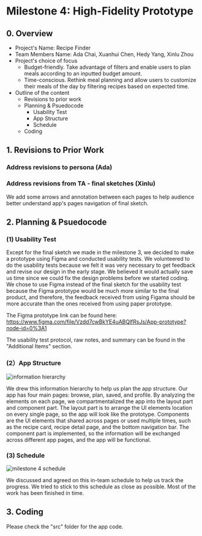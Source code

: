# Milestone 4: High-Fidelity Prototype

## 0. Overview
- Project's Name: Recipe Finder
- Team Members Name: Ada Chai, Xuanhui Chen, Hedy Yang, Xinlu Zhou
- Project's choice of focus
    - Budget-friendly. Take advantage of filters and enable users to plan meals according to an inputted budget amount. 
    - Time-conscious. Rethink meal planning and allow users to customize their meals of the day by filtering recipes based on expected time. 
- Outline of the content
    - Revisions to prior work
    - Planning & Psuedocode
        - Usability Test
        - App Structure
        - Schedule
    - Coding

## 1. Revisions to Prior Work
### Address revisions to persona (Ada)
### Address revisions from TA - final sketches (Xinlu)
We add some arrows and annotation between each pages to help audience better understand app's pages navigation of final sketch.


## 2. Planning & Psuedocode
### (1) Usability Test
Except for the final sketch we made in the milestone 3, we decided to make a prototype using Figma and conducted usability tests. We volunteered to do the usability tests because we felt it was very necessary to get feedback and revise our design in the early stage. We believed it would actually save us time since we could fix the design problems before we started coding. We chose to use Figma instead of the final sketch for the usability test because the Figma prototype would be much more similar to the final product, and therefore, the feedback received from using Figama should be more accurate than the ones received from using paper prototype.

The Figma prototype link can be found here: https://www.figma.com/file/Vzdd7cwBkYE4uABQlfRsJs/App-prototype?node-id=0%3A1

The usability test protocol, raw notes, and summary can be found in the "Additional Items" section.

### (2）App Structure
![information hierarchy](mcgraw-studio-project/blob/main/documents/images/information_hierarchy/0_Overview.png)

We drew this information hierarchy to help us plan the app structure. Our app has four main pages: browse, plan, saved, and profile. By analyzing the elements on each page, we compartmentalized the app into the layout part and component part. The layout part is to arrange the UI elements location on every single page, so the app will look like the prototype. Components are the UI elements that shared across pages or used multiple times, such as the recipe card, recipe detail page, and the bottom navigation bar. The component part is implemented, so the information will be exchanged across different app pages, and the app will be functional.

### (3) Schedule
![milestone 4 schedule](mcgraw-studio-project/blob/main/documents/images/milestone_4_schedule.png)

We discussed and agreed on this in-team schedule to help us track the progress. We tried to stick to this schedule as close as possible. Most of the work has been finished in time. 


## 3. Coding
Please check the "src" folder for the app code.



